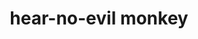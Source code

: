 ---
layout: smileys&emotion
title: hear-no-evil monkey
emoji: hear_no_evil_monkey
permalink: 🙉.html
image: assets/img/3moji/hear_no_evil_monkey.png
---